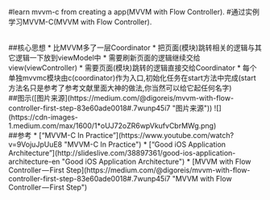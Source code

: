#learn mvvm-c from creating a app(MVVM with Flow Controller).
#通过实例学习MVVM-C(MVVM with Flow Controller).

<br/>
##核心思想
* 比MVVM多了一层Coordinator
* 把页面(模块)跳转相关的逻辑与其它逻辑一下放到viewModel中
* 需要刷新页面的逻辑继续交给view(viewController)
* 需要页面(模块)跳转的逻辑直接交给Coordinator
* 每个单独mvvmc模块由c(coordinator)作为入口,初始化任务在start方法中完成(start 方法名只是参考了参考文献里面大神的做法,你当然可以给它起任何名字)

<br/>
##图示([图片来源](https://medium.com/@digoreis/mvvm-with-flow-controller-first-step-83e60ade0018#.7wunp45i7 "图片来源"))
![](https://cdn-images-1.medium.com/max/1600/1*oUJ72oZR6wpVkufvCbrMWg.png)  

<br/>
##参考
* [“MVVM-C In Practice”](https://www.youtube.com/watch?v=9VojuJpUuE8 "MVVM-C In Practice")
* [“Good iOS Application Architecture”](http://slideslive.com/38897361/good-ios-application-architecture-en "Good iOS Application Architecture")
* [MVVM with Flow Controller — First Step](https://medium.com/@digoreis/mvvm-with-flow-controller-first-step-83e60ade0018#.7wunp45i7 "MVVM with Flow Controller — First Step")
